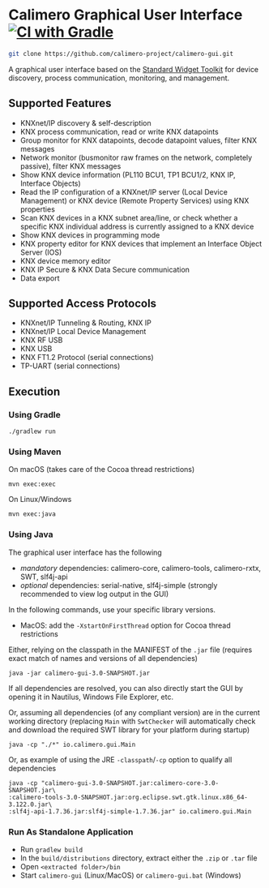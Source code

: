Calimero Graphical User Interface [![CI with Gradle](https://github.com/calimero-project/calimero-gui/actions/workflows/gradle.yml/badge.svg)](https://github.com/calimero-project/calimero-gui/actions/workflows/gradle.yml)
=================================

~~~ sh
git clone https://github.com/calimero-project/calimero-gui.git
~~~

A graphical user interface based on the [Standard Widget Toolkit](https://www.eclipse.org/swt/) for device discovery, process communication, monitoring, and management.

Supported Features
------------------

* KNXnet/IP discovery & self-description
* KNX process communication, read or write KNX datapoints
* Group monitor for KNX datapoints, decode datapoint values, filter KNX messages
* Network monitor (busmonitor raw frames on the network, completely passive), filter KNX messages
* Show KNX device information (PL110 BCU1, TP1 BCU1/2, KNX IP, Interface Objects)
* Read the IP configuration of a KNXnet/IP server (Local Device Management) or KNX device (Remote Property Services) using KNX properties
* Scan KNX devices in a KNX subnet area/line, or check whether a specific KNX individual address is currently assigned to a KNX device
* Show KNX devices in programming mode
* KNX property editor for KNX devices that implement an Interface Object Server (IOS)
* KNX device memory editor
* KNX IP Secure & KNX Data Secure communication
* Data export

Supported Access Protocols
--------------------------

* KNXnet/IP Tunneling & Routing, KNX IP
* KNXnet/IP Local Device Management
* KNX RF USB
* KNX USB
* KNX FT1.2 Protocol (serial connections)
* TP-UART (serial connections)

Execution
---------

### Using Gradle

	./gradlew run

### Using Maven

On macOS (takes care of the Cocoa thread restrictions)

	mvn exec:exec

On Linux/Windows

	mvn exec:java

### Using Java

The graphical user interface has the following 

* _mandatory_ dependencies: calimero-core, calimero-tools, calimero-rxtx, SWT, slf4j-api
* _optional_ dependencies: serial-native, slf4j-simple (strongly recommended to view log output in the GUI)

In the following commands, use your specific library versions.

* MacOS: add the `-XstartOnFirstThread` option for Cocoa thread restrictions

Either, relying on the classpath in the MANIFEST of the `.jar` file (requires exact match of names and versions of all dependencies)

	java -jar calimero-gui-3.0-SNAPSHOT.jar

If all dependencies are resolved, you can also directly start the GUI by opening it in Nautilus, Windows File Explorer, etc.

Or, assuming all dependencies (of any compliant version) are in the current working directory (replacing `Main` with `SwtChecker` will automatically check and download the required SWT library for your platform during startup)

	java -cp "./*" io.calimero.gui.Main

Or, as example of using the JRE `-classpath`/`-cp` option to qualify all dependencies

	java -cp "calimero-gui-3.0-SNAPSHOT.jar:calimero-core-3.0-SNAPSHOT.jar\
	:calimero-tools-3.0-SNAPSHOT.jar:org.eclipse.swt.gtk.linux.x86_64-3.122.0.jar\
	:slf4j-api-1.7.36.jar:slf4j-simple-1.7.36.jar" io.calimero.gui.Main

### Run As Standalone Application
* Run `gradlew build`
* In the `build/distributions` directory, extract either the `.zip` or `.tar` file
* Open `<extracted folder>/bin`
* Start `calimero-gui` (Linux/MacOS) or `calimero-gui.bat` (Windows)